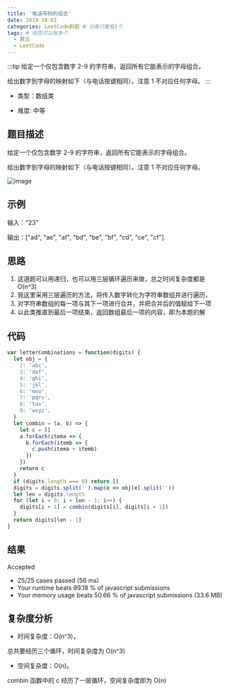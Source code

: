 ```yaml
---
title: '电话号码的组合'
date: 2019-10-01
categories: LeetCode刷题 # 分类只能有1个
tags: # 标签可以有多个
  - 算法
  - LeetCode
---
```


:::tip
给定一个仅包含数字 2-9 的字符串，返回所有它能表示的字母组合。

给出数字到字母的映射如下（与电话按键相同）。注意 1 不对应任何字母。
:::

<!-- more -->

- 类型：数组类

- 难度: 中等

## 题目描述

给定一个仅包含数字 2-9 的字符串，返回所有它能表示的字母组合。

给出数字到字母的映射如下（与电话按键相同）。注意 1 不对应任何字母。

![image](http://lailailee.oss-cn-chengdu.aliyuncs.com/%E5%8D%9A%E5%AE%A2%E5%9B%BE%E7%89%87/leetcode-17.png)

## 示例

输入："23"

输出：["ad", "ae", "af", "bd", "be", "bf", "cd", "ce", "cf"].

## 思路

1. 这道题可以用递归，也可以用三层循环遍历来做，总之时间复杂度都是 O(n^3)
1. 我这里采用三层遍历的方法，将传入数字转化为字符串数组并进行遍历，
1. 对字符串数组的每一项与其下一项进行合并，并把合并后的值赋给下一项
1. 以此类推直到最后一项结束，返回数组最后一项的内容，即为本题的解

## 代码

```javascript
var letterCombinations = function(digits) {
  let obj = {
    2: 'abc',
    3: 'def',
    4: 'ghi',
    5: 'jkl',
    6: 'mno',
    7: 'pqrs',
    8: 'tuv',
    9: 'wxyz',
  }
  let combin = (a, b) => {
    let c = []
    a.forEach(itema => {
      b.forEach(itemb => {
        c.push(itema + itemb)
      })
    })
    return c
  }
  if (digits.length === 0) return []
  digits = digits.split('').map(e => obj[e].split(''))
  let len = digits.length
  for (let i = 0; i < len - 1; i++) {
    digits[i + 1] = combin(digits[i], digits[i + 1])
  }
  return digits[len - 1]
}
```

## 结果

Accepted

- 25/25 cases passed (56 ms)
- Your runtime beats 99.18 % of javascript submissions
- Your memory usage beats 50.66 % of javascript submissions (33.6 MB)

## 复杂度分析

- 时间复杂度：O(n^3)，

总共要经历三个循环，时间复杂度为 O(n^3)

- 空间复杂度：O(n)。

combin 函数中的 c 经历了一层循环，空间复杂度即为 O(n)
